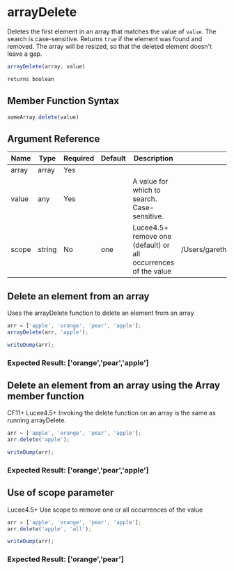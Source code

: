 # arrayDelete

Deletes the first element in an array that matches the value of `value`.
The search is case-sensitive.
Returns `true` if the element was found and removed.
The array will be resized, so that the deleted element doesn't leave a gap.

```javascript
arrayDelete(array, value)
```

```javascript
returns boolean
```

## Member Function Syntax

```javascript
someArray.delete(value)
```

## Argument Reference

| Name | Type | Required | Default | Description | Values |
| --- | --- | --- | --- | --- | --- |
| array | array | Yes |  |  |  |
| value | any | Yes |  | A value for which to search. Case-sensitive. |  |
| scope | string | No | one | Lucee4.5+ remove one (default) or all occurrences of the value | /Users/garethedwards/development/github/cfdocs/docs/functions/arraydelete.md|all |

## Delete an element from an array

Uses the arrayDelete function to delete an element from an array

```javascript
arr = ['apple', 'orange', 'pear', 'apple'];
arrayDelete(arr, 'apple');

writeDump(arr);
```

### Expected Result: ['orange','pear','apple']

## Delete an element from an array using the Array member function

CF11+ Lucee4.5+ Invoking the delete function on an array is the same as running arrayDelete.

```javascript
arr = ['apple', 'orange', 'pear', 'apple'];
arr.delete('apple');

writeDump(arr);
```

### Expected Result: ['orange','pear','apple']

## Use of scope parameter

Lucee4.5+ Use scope to remove one or all occurrences of the value

```javascript
arr = ['apple', 'orange', 'pear', 'apple'];
arr.delete('apple', 'all');

writeDump(arr);
```

### Expected Result: ['orange','pear']
